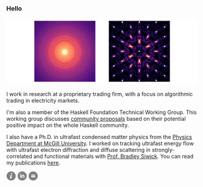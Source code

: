 ### Hello

<img src="https://raw.githubusercontent.com/LaurentRDC/LaurentRDC/master/images/header.svg"/>

I work in research at a proprietary trading firm, with a focus on algorithmic trading in electricity markets.

I'm also a member of the Haskell Foundation Technical Working Group. This working group discusses [community proposals](https://github.com/haskellfoundation/tech-proposals) based on their potential positive impact on the whole Haskell community.

I also have a Ph.D. in ultrafast condensed matter physics from the [Physics Department at McGill University](http://www.physics.mcgill.ca/). I worked on tracking ultrafast energy flow with ultrafast electron diffraction and diffuse scattering in strongly-correlated and functional materials with [Prof. Bradley Siwick](http://www.physics.mcgill.ca/siwicklab/). You can read my publications [here](https://laurentrdc.xyz/publications.html).

[<img src="https://raw.githubusercontent.com/LaurentRDC/LaurentRDC/master/images/info.svg" alt="personal website" width="25" height="25"/>](https://laurentrdc.xyz) [<img src="https://raw.githubusercontent.com/LaurentRDC/LaurentRDC/master/images/linkedin.svg" alt="LinkedIn profile" width="25" height="25"/>](https://www.linkedin.com/in/laurent-p-ren%C3%A9-de-cotret-ph-d-296b38152) [<img src="https://raw.githubusercontent.com/LaurentRDC/LaurentRDC/master/images/mail.svg" alt="e-mail" width="25" height="25"/>](mailto:laurent.decotret@outlook.com)
<!-- 
    ATTRIBUTION
    This profile layout was inspired by F. Poitevin (https://github.com/fredericpoitevin)
    Icons modified from http://www.entypo.com/ 
-->
